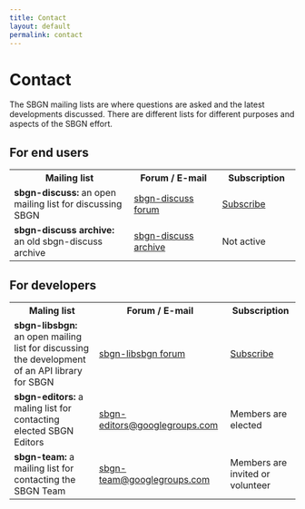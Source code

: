 ```yaml
---
title: Contact
layout: default
permalink: contact
---
```


# Contact

The SBGN mailing lists are where questions are asked and the latest developments discussed. There are different lists for different purposes and aspects of the SBGN effort.

## For end users

<table>
  <tr>
    <th style="width:350px">Mailing list</th>
    <th style="width:250px">Forum / E-mail</th> 
    <th style="width:150px">Subscription</th>
  </tr>
  <tr>
    <td><strong>sbgn-discuss:</strong> an open mailing list for discussing SBGN</td>
    <td><a href="https://groups.google.com/forum/#!forum/sbgn-discuss">sbgn-discuss forum</a></td> 
    <td><a href="https://groups.google.com/forum/#!forum/sbgn-discuss">Subscribe</a></td>
   </tr>
   <tr>
    <td><strong>sbgn-discuss archive:</strong> an old sbgn-discuss archive</td>
    <td><a href="https://lists.caltech.edu/pipermail/sbgn-discuss/">sbgn-discuss archive</a></td> 
    <td>Not active</td>
   </tr>
</table>

## For developers

<table>
  <tr>
    <th style="width:350px">Maling list</th>
    <th style="width:250px">Forum / E-mail</th> 
    <th style="width:150px">Subscription</th>
  </tr>
  <tr>
    <td><strong>sbgn-libsbgn:</strong> an open mailing list for discussing the development of an API library for SBGN</td>
    <td><a href="http://sourceforge.net/mailarchive/forum.php?forum_name=sbgn-libsbgn">sbgn-libsbgn forum</a></td> 
    <td><a href="https://lists.sourceforge.net/lists/listinfo/sbgn-libsbgn">Subscribe</a></td>
   </tr>
   <tr>
    <td><strong>sbgn-editors:</strong> a maling list for contacting elected SBGN Editors</td>
    <td><a href="mailto:sbgn-editors@googlegroups.com">sbgn-editors@googlegroups.com</a></td> 
    <td>Members are elected</td>
   </tr>
   <tr>
    <td><strong>sbgn-team:</strong> a mailing list for contacting the SBGN Team</td>
    <td><a href="mailto:sbgn-team@googlegroups.com">sbgn-team@googlegroups.com</a></td> 
    <td>Members are invited or volunteer</td>
   </tr>
</table>
